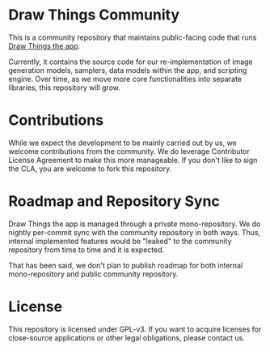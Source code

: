 # Draw Things Community

This is a community repository that maintains public-facing code that runs [Draw Things the app](https://apps.apple.com/us/app/draw-things-ai-generation/id6444050820).

Currently, it contains the source code for our re-implementation of image generation models, samplers, data models within the app, and scripting engine. Over time, as we move more core functionalities into separate libraries, this repository will grow.

# Contributions

While we expect the development to be mainly carried out by us, we welcome contributions from the community. We do leverage Contributor License Agreement to make this more manageable. If you don't like to sign the CLA, you are welcome to fork this repository.

# Roadmap and Repository Sync

Draw Things the app is managed through a private mono-repository. We do nightly per-commit sync with the community repository in both ways. Thus, internal implemented features would be "leaked" to the community repository from time to time and it is expected.

That has been said, we don't plan to publish roadmap for both internal mono-repository and public community repository.

# License

This repository is licensed under GPL-v3. If you want to acquire licenses for close-source applications or other legal obligations, please contact us.
